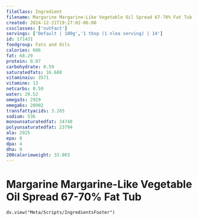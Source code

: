```yaml
---
fileClass: Ingredient
filename: Margarine Margarine-Like Vegetable Oil Spread 67-70% Fat Tub
created: 2024-12-21T19:27:02-06:00
cssclasses: ['nutFact']
servings: ['Default | 100g','1 tbsp (1 nlea serving) | 14']
id: 171431
foodgroup: Fats and Oils
calories: 606
fat: 68.29
protein: 0.07
carbohydrate: 0.59
saturatedfats: 16.688
vitaminaiu: 3571
vitamine: 13
netcarbs: 0.59
water: 29.52
omega3s: 2929
omega6s: 20902
transfattyacids: 3.265
sodium: 536
monounsaturatedfat: 24748
polyunsaturatedfat: 23794
ala: 2925
epa: 0
dpa: 4
dha: 0
200calorieweight: 33.003
---
```


# Margarine Margarine-Like Vegetable Oil Spread 67-70% Fat Tub

```dataviewjs
dv.view("Meta/Scripts/IngredientsFooter")
```